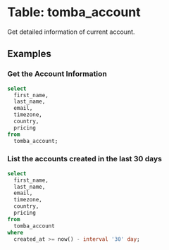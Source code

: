 # Table: tomba_account

Get detailed information of current account.

## Examples

### Get the Account Information

```sql
select
  first_name,
  last_name,
  email,
  timezone,
  country,
  pricing 
from
  tomba_account;
```

### List the accounts created in the last 30 days

```sql
select
  first_name,
  last_name,
  email,
  timezone,
  country,
  pricing 
from
  tomba_account
where
  created_at >= now() - interval '30' day;
```
